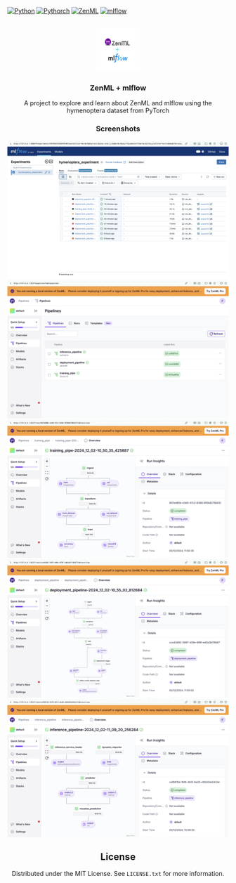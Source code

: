 [![Python](https://img.shields.io/badge/Python-3776AB?style=for-the-badge&logo=python&logoColor=white)](https://www.python.org/) [![Pythorch](https://img.shields.io/badge/PyTorch-EE4C2C?style=for-the-badge&logo=pytorch&logoColor=white)](https://pytorch.org/) [![ZenML](https://img.shields.io/badge/ZenML-FF2D20?style=for-the-badge&logo=zenml&logoColor=white)](https://zenml.io/) [![mlflow](https://img.shields.io/badge/mlflow-000000?style=for-the-badge&logo=mlflow&logoColor=white)](https://mlflow.org/)

<br />
<div align="center">
  <a href="https://www.zenml.io/integrations/mlflow">
    <img src="imgs/logo.png" alt="Logo" width="100" height="100">
  </a>

  <h3 align="center">ZenML + mlflow</h3>

  <p align="center">
    A project to explore and learn about ZenML and mlflow using the hymenoptera dataset from PyTorch
<br />

### Screenshots

![mlflow](imgs/mlflow.png)
![zenml-pipe](imgs/pipe.png)
![zenml-train](imgs/train_pipe.png)
![zenml-deploy](imgs/deploy_pipe.png)
![zenml-inference](imgs/inference_pipe.png)

<!-- LICENSE -->
## License

Distributed under the MIT License. See `LICENSE.txt` for more information.
